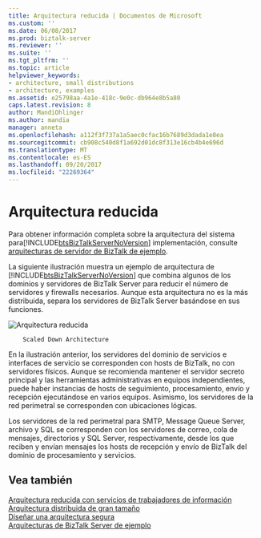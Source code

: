```yaml
---
title: Arquitectura reducida | Documentos de Microsoft
ms.custom: ''
ms.date: 06/08/2017
ms.prod: biztalk-server
ms.reviewer: ''
ms.suite: ''
ms.tgt_pltfrm: ''
ms.topic: article
helpviewer_keywords:
- architecture, small distributions
- architecture, examples
ms.assetid: e25798aa-4a1e-418c-9e0c-db964e8b5a80
caps.latest.revision: 8
author: MandiOhlinger
ms.author: mandia
manager: anneta
ms.openlocfilehash: a112f3f737a1a5aec0cfac16b7689d3dada1e8ea
ms.sourcegitcommit: cb908c540d8f1a692d01dc8f313e16cb4b4e696d
ms.translationtype: MT
ms.contentlocale: es-ES
ms.lasthandoff: 09/20/2017
ms.locfileid: "22269364"
---
```

# <a name="scaled-down-architecture"></a>Arquitectura reducida
Para obtener información completa sobre la arquitectura del sistema para[!INCLUDE[btsBizTalkServerNoVersion](../includes/btsbiztalkservernoversion-md.md)] implementación, consulte [arquitecturas de servidor de BizTalk de ejemplo](../core/sample-biztalk-server-architectures.md).  
  
 La siguiente ilustración muestra un ejemplo de arquitectura de [!INCLUDE[btsBizTalkServerNoVersion](../includes/btsbiztalkservernoversion-md.md)] que combina algunos de los dominios y servidores de BizTalk Server para reducir el número de servidores y firewalls necesarios. Aunque esta arquitectura no es la más distribuida, separa los servidores de BizTalk Server basándose en sus funciones.  
  
 ![Arquitectura reducida](../core/media/16ebc4ef-ff64-495b-bcac-5c1fd70ca173.gif "16ebc4ef-ff64-495b-bcac-5c1fd70ca173")  
  
        Scaled Down Architecture  
  
 En la ilustración anterior, los servidores del dominio de servicios e interfaces de servicio se corresponden con hosts de BizTalk, no con servidores físicos. Aunque se recomienda mantener el servidor secreto principal y las herramientas administrativas en equipos independientes, puede haber instancias de hosts de seguimiento, procesamiento, envío y recepción ejecutándose en varios equipos. Asimismo, los servidores de la red perimetral se corresponden con ubicaciones lógicas.  
  
 Los servidores de la red perimetral para SMTP, Message Queue Server, archivo y SQL se corresponden con los servidores de correo, cola de mensajes, directorios y SQL Server, respectivamente, desde los que reciben y envían mensajes los hosts de recepción y envío de BizTalk del dominio de procesamiento y servicios.  
  
## <a name="see-also"></a>Vea también  
 [Arquitectura reducida con servicios de trabajadores de información](../core/scaled-down-architecture-with-information-worker-services.md)   
 [Arquitectura distribuida de gran tamaño](../core/large-distributed-architecture.md)   
 [Diseñar una arquitectura segura](../core/designing-a-secure-architecture.md)   
 [Arquitecturas de BizTalk Server de ejemplo](../core/sample-biztalk-server-architectures.md)
